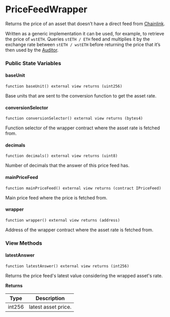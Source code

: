 # PriceFeedWrapper

Returns the price of an asset that doesn’t have a direct feed from [Chainlink](https://docs.chain.link/docs/data-feeds/price-feeds/addresses/).

Written as a generic implementation it can be used, for example, to retrieve the price of `wstETH`. Queries `stETH / ETH` feed and multiplies it by the exchange rate between `stETH / wstETH` before returning the price that it’s then used by the [Auditor](auditor.md).

### Public State Variables

#### baseUnit

```solidity
function baseUnit() external view returns (uint256)
```

Base units that are sent to the conversion function to get the asset rate.

#### conversionSelector

```solidity
function conversionSelector() external view returns (bytes4)
```

Function selector of the wrapper contract where the asset rate is fetched from.

#### decimals

```solidity
function decimals() external view returns (uint8)
```

Number of decimals that the answer of this price feed has.

#### mainPriceFeed

```solidity
function mainPriceFeed() external view returns (contract IPriceFeed)
```

Main price feed where the price is fetched from.

#### wrapper

```solidity
function wrapper() external view returns (address)
```

Address of the wrapper contract where the asset rate is fetched from.

### View Methods

#### latestAnswer

```solidity
function latestAnswer() external view returns (int256)
```

Returns the price feed's latest value considering the wrapped asset's rate.

**Returns**

| Type   | Description         |
| ------ | ------------------- |
| int256 | latest asset price. |
